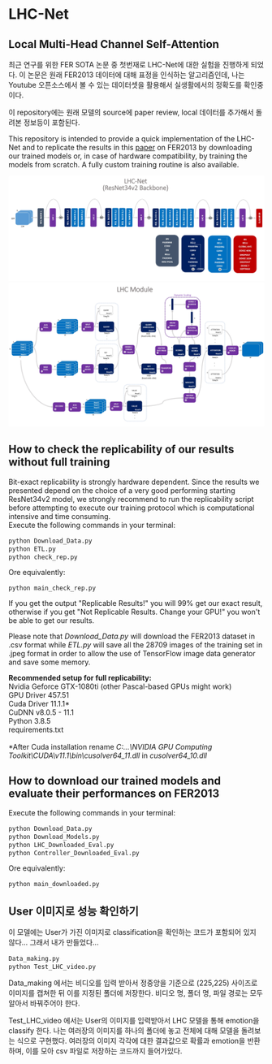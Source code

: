 # LHC-Net
## Local Multi-Head Channel Self-Attention

최근 연구를 위한 FER SOTA 논문 중 첫번재로 LHC-Net에 대한 실험을 진행하게 되었다. 이 논문은 원래 FER2013 데이터에 대해 표정을 인식하는 알고리즘인데, 나는 Youtube 오픈소스에서 볼 수 있는 데이터셋을 활용해서 실생활에서의 정확도를 확인중이다. 

이 repository에는 원래 모델의 source에 paper review, local 데이터를 추가해서 돌려본 정보등이 포함된다. 

This repository is intended to provide a quick implementation of the LHC-Net and to replicate the results in this [paper](https://arxiv.org/abs/2111.07224) on FER2013 by downloading our trained models or, in case of hardware compatibility, by training the models from scratch. A fully custom training routine is also available.

![Image of LHC_Net](https://github.com/Bodhis4ttva/LHC_Net/blob/main/Images/LHC_Net.jpg)
![Image of LHC_Module2](https://github.com/Bodhis4ttva/LHC_Net/blob/main/Images/LHC_Module2.jpg)

## How to check the replicability of our results without full training
Bit-exact replicability is strongly hardware dependent. Since the results we presented depend on the choice of a very good performing starting ResNet34v2 model, we strongly recommend to run the replicability script before attempting to execute our training protocol which is computational intensive and time consuming.<br />
Execute the following commands in your terminal:
```
python Download_Data.py
python ETL.py
python check_rep.py
```
Ore equivalently:
```
python main_check_rep.py
```
If you get the output "Replicable Results!" you will 99% get our exact result, otherwise if you get "Not Replicable Results. Change your GPU!" you won't be able to get our results.

Please note that *Download_Data.py* will download the FER2013 dataset in .csv format while *ETL.py* will save all the 28709 images of the training set in .jpeg format in order to allow the use of TensorFlow image data generator and save some memory.

**Recommended setup for full replicability: <br />**
Nvidia Geforce GTX-1080ti (other Pascal-based GPUs might work)<br />
GPU Driver 457.51 <br />
Cuda Driver 11.1.1* <br />
CuDNN v8.0.5 - 11.1 <br />
Python 3.8.5 <br />
requirements.txt <br />
<br />
*After Cuda installation rename *C:\...\NVIDIA GPU Computing Toolkit\CUDA\v11.1\bin\cusolver64_11.dll* in *cusolver64_10.dll*

## How to download our trained models and evaluate their performances on FER2013
Execute the following commands in your terminal:<br />
```
python Download_Data.py
python Download_Models.py
python LHC_Downloaded_Eval.py
python Controller_Downloaded_Eval.py
```
Ore equivalently:
```
python main_downloaded.py
```

## User 이미지로 성능 확인하기
이 모델에는 User가 가진 이미지로 classification을 확인하는 코드가 포함되어 있지 않다... 그래서 내가 만들었다...<br />
```
Data_making.py
python Test_LHC_video.py
```

Data_making 에서는 비디오를 입력 받아서 정중앙을 기준으로 (225,225) 사이즈로 이미지를 캡쳐한 뒤 이를 지정된 폴더에 저장한다.
비디오 명, 폴더 명, 파일 경로는 모두 알아서 바꿔주어야 한다.

Test_LHC_video 에서는 User의 이미지를 입력받아서 LHC 모델을 통해 emotion을 classify 한다.
나는 여러장의 이미지를 하나의 폴더에 놓고 전체에 대해 모델을 돌려보는 식으로 구현했다.
여러장의 이미지 각각에 대한 결과값으로 확률과 emotion을 반환하며, 이를 모아 csv 파일로 저장하는 코드까지 들어가있다. 

